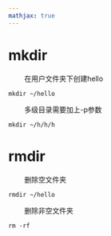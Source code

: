 ```yaml
---
mathjax: true
---
```


# mkdir

&emsp;&emsp; 在用户文件夹下创建hello
```
mkdir ~/hello 
```
&emsp;&emsp; 多级目录需要加上-p参数
```
mkdir ~/h/h/h
```
<!---more-->

# rmdir
&emsp;&emsp; 删除空文件夹
```
rmdir ~/hello
```
&emsp;&emsp; 删除非空文件夹
```
rm -rf
```

